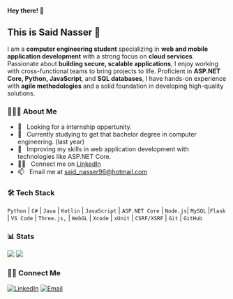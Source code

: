 #### Hey there! 🙂

## This is Said Nasser 👋


I am a **computer engineering student** specializing in **web and mobile application development** with a strong focus on **cloud services**. Passionate about **building secure, scalable applications**, I enjoy working with cross-functional teams to bring projects to life. Proficient in **ASP.NET Core, Python, JavaScript**, and **SQL databases**, I have hands-on experience with **agile methodologies** and a solid foundation in developing high-quality solutions.


### 👨🏻‍💻 About Me

- 💼 &nbsp; Looking for a internship oppertunity.
- 📝 &nbsp; Currently studying to get that bachelor degree in computer engineering. (last year)
- 📖 &nbsp; Improving my skills in web application development with technologies like ASP.NET Core.
- 👨‍💻 &nbsp; Connect me on [LinkedIn](https://www.linkedin.com/in/said-nasser/)
- 📫 &nbsp; Email me at [said_nasser96@hotmail.com](mailto:said_nasser96@hotmail.com)

### 🛠 Tech Stack

`Python` | `C#` | `Java` | `Kotlin` | `JavaScript` | `ASP.NET Core` | `Node.js`| `MySQL` |`Flask` | `VS Code` | `Three.js,` | `WebGL` | `Xcode` | `xUnit` | `CSRF/XSRF` | `Git` | `GitHub`

### 📊 Stats

[![](https://komarev.com/ghpvc/?username=saidxyz&color=blue&label=Profile%20Views)](https://github.com/saidxyz/saidxyz/)
[![](https://img.shields.io/github/followers/saidxyz?label=GitHub%20Followers)](https://github.com/saidxyz)

### 🤝🏻 Connect Me

<p>
<a href="https://www.linkedin.com/in/said-nasser/"><img alt="LinkedIn" src="https://img.shields.io/badge/LinkedIn-gray?style=flat-square&logo=linkedin"></a>  
<a href="mailto:said_nasser96@hotmail.com"><img alt="Email" src="https://img.shields.io/badge/Email-said_nasser96@hotmail.com-blue?style=flat-square&logo=gmail"></a>
</p>
